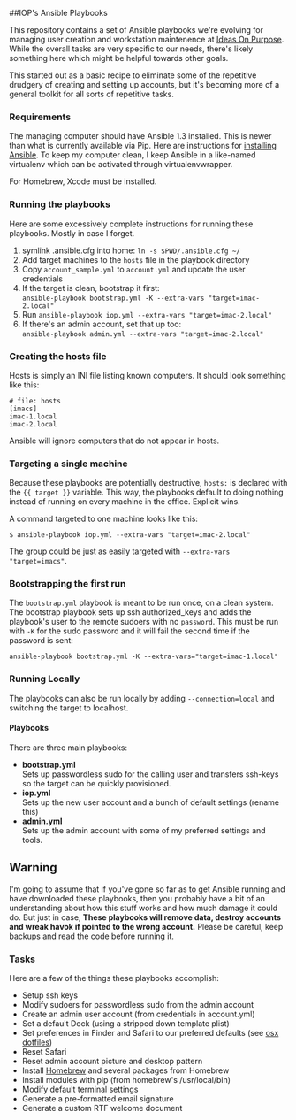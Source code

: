##IOP's Ansible Playbooks

This repository contains a set of Ansible playbooks we're evolving for managing user creation and workstation maintenence at [Ideas On Purpose][iop]. While the overall tasks are very specific to our needs, there's likely something here which might be helpful towards other goals. 

This started out as a basic recipe to eliminate some of the repetitive drudgery of creating and setting up accounts, but it's becoming more of a general toolkit for all sorts of repetitive tasks.

### Requirements

The managing computer should have Ansible 1.3 installed. This is newer than what is currently available via Pip. Here are instructions for [installing Ansible](http://www.ansibleworks.com/docs/gettingstarted.html#getting-ansible). To keep my computer clean, I keep Ansible in a like-named virtualenv which can be activated through virtualenvwrapper.

For Homebrew, Xcode must be installed. 

### Running the playbooks

Here are some excessively complete instructions for running these playbooks. Mostly in case I forget.

1. symlink .ansible.cfg into home: `ln -s $PWD/.ansible.cfg ~/`
2. Add target machines to the `hosts` file in the playbook directory
3. Copy `account_sample.yml` to `account.yml` and update the user credentials
4. If the target is clean, bootstrap it first:  
    `ansible-playbook bootstrap.yml -K --extra-vars "target=imac-2.local"`
5. Run `ansible-playbook iop.yml --extra-vars "target=imac-2.local"`
6. If there's an admin account, set that up too:  
    `ansible-playbook admin.yml --extra-vars "target=imac-2.local"`


### Creating the hosts file

Hosts is simply an INI file listing known computers. It should look something like this:

    # file: hosts
    [imacs]
    imac-1.local
    imac-2.local

Ansible will ignore computers that do not appear in hosts.

### Targeting a single machine 
Because these playbooks are potentially destructive, `hosts:` is declared with the `{{ target }}` variable. This way, the playbooks default to doing nothing instead of running on every machine in the office. Explicit wins. 

A command targeted to one machine looks like this:

    $ ansible-playbook iop.yml --extra-vars "target=imac-2.local"

The group could be just as easily targeted with `--extra-vars "target=imacs"`.

### Bootstrapping the first run

The `bootstrap.yml` playbook is meant to be run once, on a clean system. The bootstrap playbook sets up ssh authorized_keys and adds the playbook's user to the remote sudoers with no `password`. This must be run with `-K` for the sudo password and it will fail the second time if the password is sent:

    ansible-playbook bootstrap.yml -K --extra-vars="target=imac-1.local"


### Running Locally
The playbooks can also be run locally by adding `--connection=local` and switching the target to localhost.

#### Playbooks
There are three main playbooks:

* **bootstrap.yml**  
    Sets up passwordless sudo for the calling user and transfers ssh-keys so the target can be quickly provisioned.
* **iop.yml**  
    Sets up the new user account and a bunch of default settings (rename this)
* **admin.yml**  
    Sets up the admin account with some of my preferred settings and tools.


## Warning
I'm going to assume that if you've gone so far as to get Ansible running and have downloaded these playbooks, then you probably have a bit of an understanding about how this stuff works and how much damage it could do. But just in case, **These playbooks will remove data, destroy accounts and wreak havok if pointed to the wrong account.** Please be careful, keep backups and read the code before running it.

### Tasks
Here are a few of the things these playbooks accomplish:

* Setup ssh keys
* Modify sudoers for passwordless sudo from the admin account
* Create an admin user account (from credentials in account.yml)
* Set a default Dock (using a stripped down template plist)
* Set preferences in Finder and Safari to our preferred defaults (see [osx dotfiles][dotfiles])
* Reset Safari
* Reset admin account picture and desktop pattern
* Install [Homebrew][] and several packages from Homebrew
* Install modules with pip (from homebrew's /usr/local/bin)
* Modify default terminal settings
* Generate a pre-formatted email signature
* Generate a custom RTF welcome document

[iop]: http://ideasonpurpose.com
[dotfiles]: https://github.com/mathiasbynens/dotfiles/blob/master/.osx
[homebrew]: http://brew.sh
